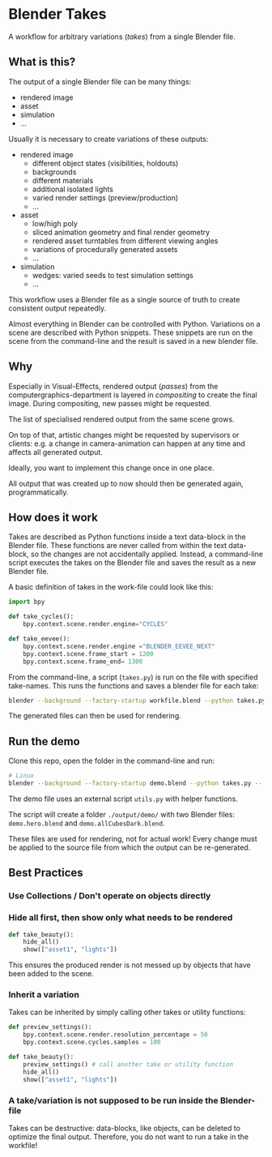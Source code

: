# Blender Takes

A workflow for arbitrary variations (_takes_) from a single Blender file.

## What is this?

The output of a single Blender file can be many things:

- rendered image
- asset
- simulation
- ...

Usually it is necessary to create variations of these outputs:

- rendered image
  - different object states (visibilities, holdouts)
  - backgrounds
  - different materials
  - additional isolated lights
  - varied render settings (preview/production)
  - ...
- asset
  - low/high poly
  - sliced animation geometry and final render geometry
  - rendered asset turntables from different viewing angles
  - variations of procedurally generated assets
  - ...
- simulation
  - wedges: varied seeds to test simulation settings
  - ...

This workflow uses a Blender file as a single source of truth to create consistent output repeatedly.

Almost everything in Blender can be controlled with Python. Variations on a scene are described with Python snippets. These snippets are run on the scene from the command-line and the result is saved in a new blender file.

## Why

Especially in Visual-Effects, rendered output (_passes_) from the computergraphics-department is layered in _compositing_ to create the final image.
During compositing, new passes might be requested.

The list of specialised rendered output from the same scene grows.

On top of that, artistic changes might be requested by supervisors or clients:
e.g. a change in camera-animation can happen at any time and affects all generated output.

Ideally, you want to implement this change once in one place.

All output that was created up to now should then be generated again, programmatically.

## How does it work

Takes are described as Python functions inside a text data-block in the Blender file.
These functions are never called from within the text data-block, so the changes are not accidentally applied.
Instead, a command-line script executes the takes on the Blender file and saves the result as a new Blender file.

A basic definition of takes in the work-file could look like this:

```py
import bpy

def take_cycles():
    bpy.context.scene.render.engine="CYCLES"

def take_eevee():
    bpy.context.scene.render.engine ="BLENDER_EEVEE_NEXT"
    bpy.context.scene.frame_start = 1200
    bpy.context.scene.frame_end= 1300
```

From the command-line, a script (`takes.py`) is run on the file with specified take-names.
This runs the functions and saves a blender file for each take:

```sh
blender --background --factory-startup workfile.blend --python takes.py -- take_cycles take_eevee
```

The generated files can then be used for rendering.

## Run the demo

Clone this repo, open the folder in the command-line and run:

```sh
# Linux
blender --background --factory-startup demo.blend --python takes.py -- hero allCubesDark
```

The demo file uses an external script `utils.py` with helper functions.

The script will create a folder `./output/demo/` with two Blender files:
`demo.hero.blend` and `demo.allCubesDark.blend`.

These files are used for rendering, not for actual work! Every change must be applied to the source file from which the output can be re-generated.

## Best Practices

### Use Collections / Don't operate on objects directly

### Hide all first, then show only what needs to be rendered

```py
def take_beauty():
    hide_all()
    show(["asset1", "lights"])
```

This ensures the produced render is not messed up by objects that have been added to the scene.

### Inherit a variation

Takes can be inherited by simply calling other takes or utility functions:

```python
def preview_settings():
    bpy.context.scene.render.resolution_percentage = 50
    bpy.context.scene.cycles.samples = 100

def take_beauty():
    preview_settings() # call another take or utility function
    hide_all()
    show(["asset1", "lights"])
```

### A take/variation is not supposed to be run inside the Blender-file

Takes can be destructive: data-blocks, like objects, can be deleted to optimize the final output.
Therefore, you do not want to run a take in the workfile!
